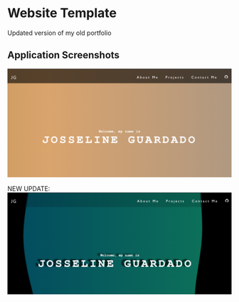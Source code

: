 # Website Template

Updated version of my old portfolio

## Application Screenshots

![](./src/Components/Assets/My%20Portfolio%20img1.PNG)

NEW UPDATE:
![](./src/Components/Assets/Portfolio%20img2.PNG)
